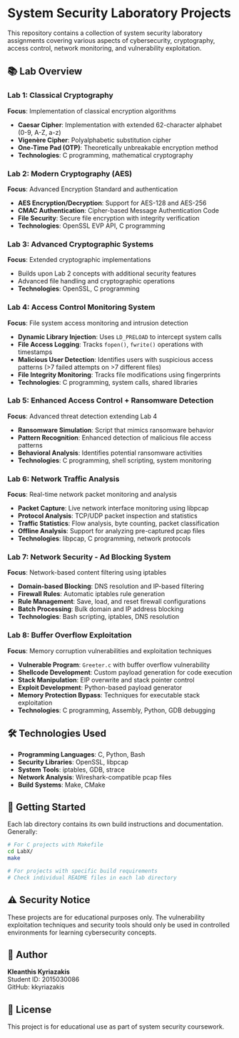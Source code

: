 # System Security Laboratory Projects

This repository contains a collection of system security laboratory assignments covering various aspects of cybersecurity, cryptography, access control, network monitoring, and vulnerability exploitation.

## 📚 Lab Overview

### Lab 1: Classical Cryptography

**Focus**: Implementation of classical encryption algorithms

- **Caesar Cipher**: Implementation with extended 62-character alphabet (0-9, A-Z, a-z)
- **Vigenère Cipher**: Polyalphabetic substitution cipher
- **One-Time Pad (OTP)**: Theoretically unbreakable encryption method
- **Technologies**: C programming, mathematical cryptography

### Lab 2: Modern Cryptography (AES)

**Focus**: Advanced Encryption Standard and authentication

- **AES Encryption/Decryption**: Support for AES-128 and AES-256
- **CMAC Authentication**: Cipher-based Message Authentication Code
- **File Security**: Secure file encryption with integrity verification
- **Technologies**: OpenSSL EVP API, C programming

### Lab 3: Advanced Cryptographic Systems

**Focus**: Extended cryptographic implementations

- Builds upon Lab 2 concepts with additional security features
- Advanced file handling and cryptographic operations
- **Technologies**: OpenSSL, C programming

### Lab 4: Access Control Monitoring System

**Focus**: File system access monitoring and intrusion detection

- **Dynamic Library Injection**: Uses `LD_PRELOAD` to intercept system calls
- **File Access Logging**: Tracks `fopen()`, `fwrite()` operations with timestamps
- **Malicious User Detection**: Identifies users with suspicious access patterns (>7 failed attempts on >7 different files)
- **File Integrity Monitoring**: Tracks file modifications using fingerprints
- **Technologies**: C programming, system calls, shared libraries

### Lab 5: Enhanced Access Control + Ransomware Detection

**Focus**: Advanced threat detection extending Lab 4

- **Ransomware Simulation**: Script that mimics ransomware behavior
- **Pattern Recognition**: Enhanced detection of malicious file access patterns
- **Behavioral Analysis**: Identifies potential ransomware activities
- **Technologies**: C programming, shell scripting, system monitoring

### Lab 6: Network Traffic Analysis

**Focus**: Real-time network packet monitoring and analysis

- **Packet Capture**: Live network interface monitoring using libpcap
- **Protocol Analysis**: TCP/UDP packet inspection and statistics
- **Traffic Statistics**: Flow analysis, byte counting, packet classification
- **Offline Analysis**: Support for analyzing pre-captured pcap files
- **Technologies**: libpcap, C programming, network protocols

### Lab 7: Network Security - Ad Blocking System

**Focus**: Network-based content filtering using iptables

- **Domain-based Blocking**: DNS resolution and IP-based filtering
- **Firewall Rules**: Automatic iptables rule generation
- **Rule Management**: Save, load, and reset firewall configurations
- **Batch Processing**: Bulk domain and IP address blocking
- **Technologies**: Bash scripting, iptables, DNS resolution

### Lab 8: Buffer Overflow Exploitation

**Focus**: Memory corruption vulnerabilities and exploitation techniques

- **Vulnerable Program**: `Greeter.c` with buffer overflow vulnerability
- **Shellcode Development**: Custom payload generation for code execution
- **Stack Manipulation**: EIP overwrite and stack pointer control
- **Exploit Development**: Python-based payload generator
- **Memory Protection Bypass**: Techniques for executable stack exploitation
- **Technologies**: C programming, Assembly, Python, GDB debugging

## 🛠️ Technologies Used

- **Programming Languages**: C, Python, Bash
- **Security Libraries**: OpenSSL, libpcap
- **System Tools**: iptables, GDB, strace
- **Network Analysis**: Wireshark-compatible pcap files
- **Build Systems**: Make, CMake

## 🚀 Getting Started

Each lab directory contains its own build instructions and documentation. Generally:

```bash
# For C projects with Makefile
cd LabX/
make

# For projects with specific build requirements
# Check individual README files in each lab directory
```

## ⚠️ Security Notice

These projects are for educational purposes only. The vulnerability exploitation techniques and security tools should only be used in controlled environments for learning cybersecurity concepts.

## 📝 Author

**Kleanthis Kyriazakis**  
Student ID: 2015030086  
GitHub: kkyriazakis

## 📄 License

This project is for educational use as part of system security coursework.
